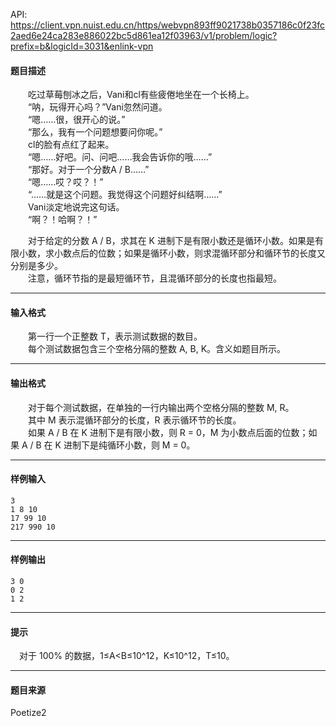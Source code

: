 API: https://client.vpn.nuist.edu.cn/https/webvpn893ff9021738b0357186c0f23fc2aed6e24ca283e886022bc5d861ea12f03963/v1/problem/logic?prefix=b&logicId=3031&enlink-vpn

#### 题目描述

　　吃过草莓刨冰之后，Vani和cl有些疲倦地坐在一个长椅上。  
　　“呐，玩得开心吗？”Vani忽然问道。  
　　“嗯……很，很开心的说。”  
　　“那么，我有一个问题想要问你呢。”  
　　cl的脸有点红了起来。  
　　“嗯……好吧。问、问吧……我会告诉你的哦……”  
　　“那好。对于一个分数A / B……”  
　　“嗯……哎？哎？！”  
　　“……就是这个问题。我觉得这个问题好纠结啊……”  
　　Vani淡定地说完这句话。  
　　“啊？！哈啊？！”

　　对于给定的分数 A / B，求其在 K 进制下是有限小数还是循环小数。如果是有限小数，求小数点后的位数；如果是循环小数，则求混循环部分和循环节的长度又分别是多少。  
　　注意，循环节指的是最短循环节，且混循环部分的长度也指最短。

---

#### 输入格式

　　第一行一个正整数 T，表示测试数据的数目。  
　　每个测试数据包含三个空格分隔的整数 A, B, K。含义如题目所示。

---

#### 输出格式

　　对于每个测试数据，在单独的一行内输出两个空格分隔的整数 M, R。  
　　其中 M 表示混循环部分的长度，R 表示循环节的长度。  
　　如果 A / B 在 K 进制下是有限小数，则 R = 0，M 为小数点后面的位数；如果 A / B 在 K 进制下是纯循环小数，则 M = 0。

---

#### 样例输入
```
3
1 8 10
17 99 10
217 990 10
```

---

#### 样例输出
```
3 0
0 2
1 2
```

---

#### 提示

　对于 100% 的数据，1≤A<B≤10^12，K≤10^12，T≤10。

---

#### 题目来源

Poetize2